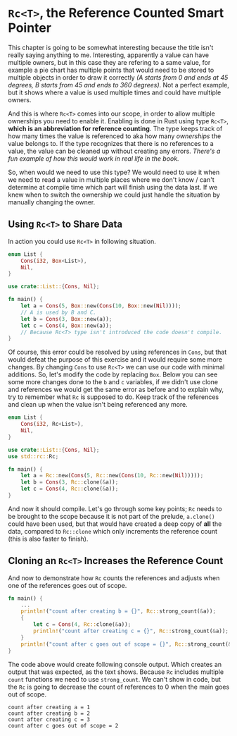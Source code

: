 # `Rc<T>`, the Reference Counted Smart Pointer

This chapter is going to be somewhat interesting because the title isn't really saying anything to me. Interesting, apparently a value can have multiple owners, but in this case they are refering to a same value, for example a pie chart has multiple points that would need to be stored to multiple objects in order to draw it correctly *(A starts from 0 and ends at 45 degrees, B starts from 45 and ends to 360 degrees)*. Not a perfect example, but it shows where a value is used multiple times and could have multiple owners.

And this is where `Rc<T>` comes into our scope, in order to allow multiple ownerships you need to enable it. Enabling is done in Rust using type `Rc<T>`, **which is an abbreviation for reference counting**. The type keeps track of how many times the value is referenced to aka how many *ownerships* the value belongs to. If the type recognizes that there is no references to a value, the value can be cleaned up without creating any errors. *There's a fun example of how this would work in real life in the book.*

So, when would we need to use this type? We would need to use it when we need to read a value in multiple places where we don't know / can't determine at compile time which part will finish using the data last. If we knew when to switch the ownership we could just handle the situation by manually changing the owner.

## Using `Rc<T>` to Share Data

In action you could use `Rc<T>` in following situation.

```rs
enum List {
    Cons(i32, Box<List>),
    Nil,
}

use crate::List::{Cons, Nil};

fn main() {
    let a = Cons(5, Box::new(Cons(10, Box::new(Nil))));
    // A is used by B and C.
    let b = Cons(3, Box::new(a));
    let c = Cons(4, Box::new(a));
    // Because Rc<T> type isn't introduced the code doesn't compile.
}
```

Of course, this error could be resolved by using references in `Cons`, but that would defeat the purpose of this exercise and it would require some more changes. By changing `Cons` to use `Rc<T>` we can use our code with minimal additions. So, let's modify the code by replacing `Box`. Below you can see some more changes done to the `b` and `c` variables, if we didn't use clone and references we would get the same error as before and to explain why, try to remember what `Rc` is supposed to do. Keep track of the references and clean up when the value isn't being referenced any more.

```rs
enum List {
    Cons(i32, Rc<List>),
    Nil,
}

use crate::List::{Cons, Nil};
use std::rc::Rc;

fn main() {
    let a = Rc::new(Cons(5, Rc::new(Cons(10, Rc::new(Nil)))));
    let b = Cons(3, Rc::clone(&a));
    let c = Cons(4, Rc::clone(&a));
}
```

And now it should compile. Let's go through some key points; `Rc` needs to be brought to the scope because it is not part of the prelude, `a.clone()` could have been used, but that would have created a deep copy of **all** the data, compared to `Rc::clone` which only increments the reference count (this is also faster to finish).

## Cloning an `Rc<T>` Increases the Reference Count

And now to demonstrate how `Rc` counts the references and adjusts when one of the references goes out of scope.

```rs
fn main() {
    ...
    println!("count after creating b = {}", Rc::strong_count(&a));
    {
        let c = Cons(4, Rc::clone(&a));
        println!("count after creating c = {}", Rc::strong_count(&a));
    }
    println!("count after c goes out of scope = {}", Rc::strong_count(&a));
}
```

The code above would create following console output. Which creates an output that was expected, as the text shows. Because `Rc` includes multiple `count` functions we need to use `strong_count`. We can't show in code, but the `Rc` is going to decrease the count of references to 0 when the main goes out of scope.

```
count after creating a = 1
count after creating b = 2
count after creating c = 3
count after c goes out of scope = 2
```